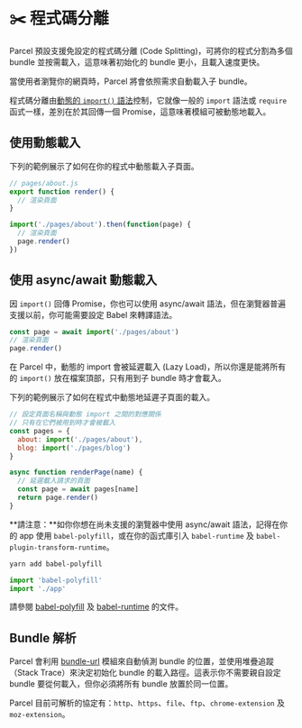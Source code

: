 # ✂️ 程式碼分離

Parcel 預設支援免設定的程式碼分離 (Code Splitting)，可將你的程式分割為多個 bundle 並按需載入，這意味著初始化的 bundle 更小，且載入速度更快。

當使用者瀏覽你的網頁時，Parcel 將會依照需求自動載入子 bundle。

程式碼分離由[動態的 `import()` 語法](https://github.com/tc39/proposal-dynamic-import)控制，它就像一般的 `import` 語法或 `require` 函式一樣，差別在於其回傳一個 Promise，這意味著模組可被動態地載入。

## 使用動態載入

下列的範例展示了如何在你的程式中動態載入子頁面。

```javascript
// pages/about.js
export function render() {
  // 渲染頁面
}
```

```javascript
import('./pages/about').then(function(page) {
  // 渲染頁面
  page.render()
})
```

## 使用 async/await 動態載入

因 `import()` 回傳 Promise，你也可以使用 async/await 語法，但在瀏覽器普遍支援以前，你可能需要設定 Babel 來轉譯語法。

```javascript
const page = await import('./pages/about')
// 渲染頁面
page.render()
```

在 Parcel 中，動態的 import 會被延遲載入 (Lazy Load)，所以你還是能將所有的 `import()` 放在檔案頂部，只有用到子 bundle 時才會載入。

下列的範例展示了如何在程式中動態地延遲子頁面的載入。

```javascript
// 設定頁面名稱與動態 import 之間的對應關係
// 只有在它們被用到時才會被載入
const pages = {
  about: import('./pages/about'),
  blog: import('./pages/blog')
}

async function renderPage(name) {
  // 延遲載入請求的頁面
  const page = await pages[name]
  return page.render()
}
```

**請注意：**如你你想在尚未支援的瀏覽器中使用 async/await 語法，記得在你的 app 使用 `babel-polyfill`，或在你的函式庫引入 `babel-runtime` 及 `babel-plugin-transform-runtime`。

```bash
yarn add babel-polyfill
```

```javascript
import 'babel-polyfill'
import './app'
```

請參閱 [babel-polyfill](http://babeljs.io/docs/usage/polyfill) 及 [babel-runtime](http://babeljs.io/docs/plugins/transform-runtime) 的文件。

## Bundle 解析

Parcel 會利用 [bundle-url](https://github.com/parcel-bundler/parcel/blob/master/packages/core/parcel-bundler/src/builtins/bundle-url.js) 模組來自動偵測 bundle 的位置，並使用堆疊追蹤（Stack Trace）來決定初始化 bundle 的載入路徑。這表示你不需要親自設定 bundle 要從何載入，但你必須將所有 bundle 放置於同一位置。

Parcel 目前可解析的協定有：`http`、`https`、`file`、`ftp`、`chrome-extension` 及 `moz-extension`。
